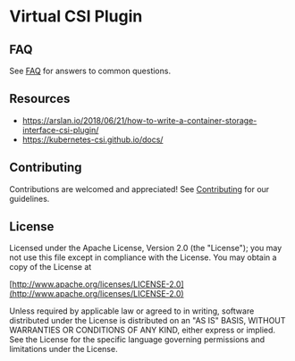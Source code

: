 # Virtual CSI Plugin

## FAQ

See [FAQ](docs/faq.md) for answers to common questions.

## Resources

* https://arslan.io/2018/06/21/how-to-write-a-container-storage-interface-csi-plugin/
* https://kubernetes-csi.github.io/docs/

## Contributing

Contributions are welcomed and appreciated!
See [Contributing](CONTRIBUTING.md) for our guidelines.

## License

Licensed under the Apache License, Version 2.0 (the "License");
you may not use this file except in compliance with the License.
You may obtain a copy of the License at

[http://www.apache.org/licenses/LICENSE-2.0](http://www.apache.org/licenses/LICENSE-2.0)

Unless required by applicable law or agreed to in writing, software
distributed under the License is distributed on an "AS IS" BASIS,
WITHOUT WARRANTIES OR CONDITIONS OF ANY KIND, either express or implied.
See the License for the specific language governing permissions and
limitations under the License.
